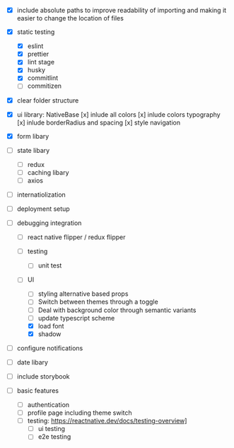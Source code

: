 - [x] include absolute paths to improve readability of importing and making it easier to change the location of files
- [x] static testing
  - [x] eslint
  - [x] prettier
  - [x] lint stage
  - [x] husky
  - [x] commitlint
  - [ ] commitizen
- [x] clear folder structure
- [x] ui library: NativeBase
      [x] inlude all colors
      [x] inlude colors typography
      [x] inlude borderRadius and spacing
      [x] style navigation

- [x] form libary
- [ ] state libary
  - [ ] redux
  - [ ] caching libary
  - [ ] axios
- [ ] internatiolization
- [ ] deployment setup
- [ ] debugging integration

  - [ ] react native flipper / redux flipper

  - [ ] testing

    - [ ] unit test

  - [ ] UI
    - [ ] styling alternative based props
    - [ ] Switch between themes through a toggle
    - [ ] Deal with background color through semantic variants
    - [ ] update typescript scheme
    - [x] load font
    - [x] shadow

- [ ] configure notifications
- [ ] date libary
- [ ] include storybook

- [ ] basic features
  - [ ] authentication
  - [ ] profile page including theme switch
  - [ ] testing: https://reactnative.dev/docs/testing-overview]
    - [ ] ui testing
    - [ ] e2e testing
